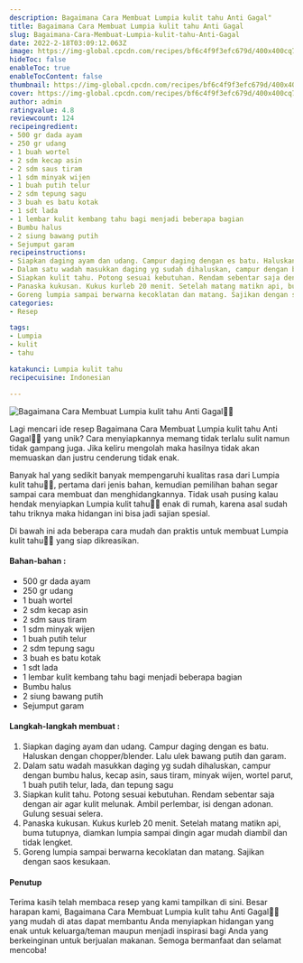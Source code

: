 ```yaml
---
description: Bagaimana Cara Membuat Lumpia kulit tahu Anti Gagal"
title: Bagaimana Cara Membuat Lumpia kulit tahu Anti Gagal
slug: Bagaimana-Cara-Membuat-Lumpia-kulit-tahu-Anti-Gagal
date: 2022-2-18T03:09:12.063Z
image: https://img-global.cpcdn.com/recipes/bf6c4f9f3efc679d/400x400cq70/photo.jpg
hideToc: false
enableToc: true
enableTocContent: false
thumbnail: https://img-global.cpcdn.com/recipes/bf6c4f9f3efc679d/400x400cq70/photo.jpg
cover: https://img-global.cpcdn.com/recipes/bf6c4f9f3efc679d/400x400cq70/photo.jpg
author: admin
ratingvalue: 4.8
reviewcount: 124
recipeingredient:
- 500 gr dada ayam
- 250 gr udang
- 1 buah wortel
- 2 sdm kecap asin
- 2 sdm saus tiram
- 1 sdm minyak wijen
- 1 buah putih telur
- 2 sdm tepung sagu
- 3 buah es batu kotak
- 1 sdt lada
- 1 lembar kulit kembang tahu bagi menjadi beberapa bagian
- Bumbu halus
- 2 siung bawang putih
- Sejumput garam
recipeinstructions:
- Siapkan daging ayam dan udang. Campur daging dengan es batu. Haluskan dengan chopper/blender. Lalu ulek bawang putih dan garam.
- Dalam satu wadah masukkan daging yg sudah dihaluskan, campur dengan bumbu halus, kecap asin, saus tiram, minyak wijen, wortel parut, 1 buah putih telur, lada, dan tepung sagu
- Siapkan kulit tahu. Potong sesuai kebutuhan. Rendam sebentar saja dengan air agar kulit melunak. Ambil perlembar, isi dengan adonan. Gulung sesuai selera.
- Panaska kukusan. Kukus kurleb 20 menit. Setelah matang matikn api, buma tutupnya, diamkan lumpia sampai dingin agar mudah diambil dan tidak lengket.
- Goreng lumpia sampai berwarna kecoklatan dan matang. Sajikan dengan saos kesukaan.
categories:
- Resep

tags:
- Lumpia
- kulit
- tahu

katakunci: Lumpia kulit tahu
recipecuisine: Indonesian

---
```


![Bagaimana Cara Membuat Lumpia kulit tahu Anti Gagal👩‍🍳](https://img-global.cpcdn.com/recipes/bf6c4f9f3efc679d/400x400cq70/photo.jpg)

Lagi mencari ide resep Bagaimana Cara Membuat Lumpia kulit tahu Anti Gagal👩‍🍳 yang unik? Cara menyiapkannya memang tidak terlalu sulit namun tidak gampang juga. Jika keliru mengolah maka hasilnya tidak akan memuaskan dan justru cenderung tidak enak.

Banyak hal yang sedikit banyak mempengaruhi kualitas rasa dari Lumpia kulit tahu👩‍🍳, pertama dari jenis bahan, kemudian pemilihan bahan segar sampai cara membuat dan menghidangkannya. Tidak usah pusing kalau hendak menyiapkan Lumpia kulit tahu👩‍🍳 enak di rumah, karena asal sudah tahu triknya maka hidangan ini bisa jadi sajian spesial.

Di bawah ini ada beberapa cara mudah dan praktis untuk membuat Lumpia kulit tahu👩‍🍳 yang siap dikreasikan.

<!--inarticleads1-->

#### Bahan-bahan :

- 500 gr dada ayam
- 250 gr udang
- 1 buah wortel
- 2 sdm kecap asin
- 2 sdm saus tiram
- 1 sdm minyak wijen
- 1 buah putih telur
- 2 sdm tepung sagu
- 3 buah es batu kotak
- 1 sdt lada
- 1 lembar kulit kembang tahu bagi menjadi beberapa bagian
- Bumbu halus
- 2 siung bawang putih
- Sejumput garam

<!--inarticleads2-->

#### Langkah-langkah membuat :

1. Siapkan daging ayam dan udang. Campur daging dengan es batu. Haluskan dengan chopper/blender. Lalu ulek bawang putih dan garam.
1. Dalam satu wadah masukkan daging yg sudah dihaluskan, campur dengan bumbu halus, kecap asin, saus tiram, minyak wijen, wortel parut, 1 buah putih telur, lada, dan tepung sagu
1. Siapkan kulit tahu. Potong sesuai kebutuhan. Rendam sebentar saja dengan air agar kulit melunak. Ambil perlembar, isi dengan adonan. Gulung sesuai selera.
1. Panaska kukusan. Kukus kurleb 20 menit. Setelah matang matikn api, buma tutupnya, diamkan lumpia sampai dingin agar mudah diambil dan tidak lengket.
1. Goreng lumpia sampai berwarna kecoklatan dan matang. Sajikan dengan saos kesukaan.

#### Penutup

Terima kasih telah membaca resep yang kami tampilkan di sini. Besar harapan kami, Bagaimana Cara Membuat Lumpia kulit tahu Anti Gagal👩‍🍳 yang mudah di atas dapat membantu Anda menyiapkan hidangan yang enak untuk keluarga/teman maupun menjadi inspirasi bagi Anda yang berkeinginan untuk berjualan makanan. Semoga bermanfaat dan selamat mencoba!